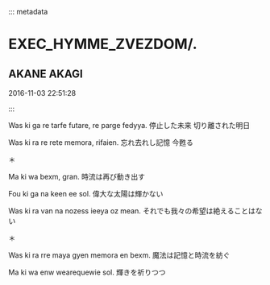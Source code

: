 ::: metadata

# EXEC_HYMME_ZVEZDOM/.

## AKANE AKAGI

2016-11-03 22:51:28

:::

Was ki ga re tarfe futare, re parge fedyya.
停止した未来 切り離された明日

Was ki ra re rete memora, rifaien.
忘れ去れし記憶 今甦る

＊

Ma ki wa bexm, gran.
時流は再び動き出す

Fou ki ga na keen ee sol.
偉大な太陽は輝かない

Was ki ra van na nozess ieeya oz mean.
それでも我々の希望は絶えることはない

＊

Was ki ra rre maya gyen memora en bexm.
魔法は記憶と時流を紡ぐ

Ma ki wa enw wearequewie sol.
輝きを祈りつつ
